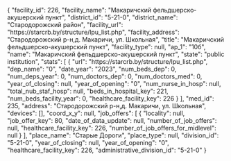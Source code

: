 {
    "facility_id": 226,
    "facility_name": "Макаричский фельдшерско-акушерский пункт",
    "district_id": "5-21-0",
    "district_name": "Стародорожский район",
    "facility_url": "https:\/\/starcrb.by\/structure\/lpu_list.php",
    "facility_address": "Стародорожский р-н,д. Макаричи, ул. Школьная",
    "title": "Макаричский фельдшерско-акушерский пункт",
    "facility_type": null,
    "ap_1": "10б",
    "name": "Макаричский фельдшерско-акушерский пункт",
    "state": "public institution",
    "stats": [
        {
            "url": "https:\/\/starcrb.by\/structure\/lpu_list.php",
            "dep_name": "0",
            "date_year": "2023",
            "num_beds_dep": 0,
            "num_deps_year": 0,
            "num_doctors_dep": 0,
            "num_doctors_med": 0,
            "year_of_closing": null,
            "year_of_opening": "0",
            "num_nurse_in_hosp": null,
            "total_nub_staf_hosp": null,
            "beds_in_hospital_key": 221,
            "num_beds_facility_year": 0,
            "healthcare_facility_key": 226
        }
    ],
    "med_id": 235,
    "address": "Стародорожский р-н,д. Макаричи, ул. Школьная",
    "devices": [],
    "coord_x_y": null,
    "job_offers": [
        {
            "locality": null,
            "job_offer_key": 80,
            "date_of_data_update": null,
            "number_of_job_offers": null,
            "healthcare_facility_key": 226,
            "number_of_job_offers_for_midlevel": null
        }
    ],
    "place_name": "Старые Дороги",
    "place_type": null,
    "division_id": "5-21-0",
    "year_of_closing": null,
    "year_of_opening": "0",
    "healthcare_facility_key": 226,
    "administrative_division_id": "5-21-0"
}
